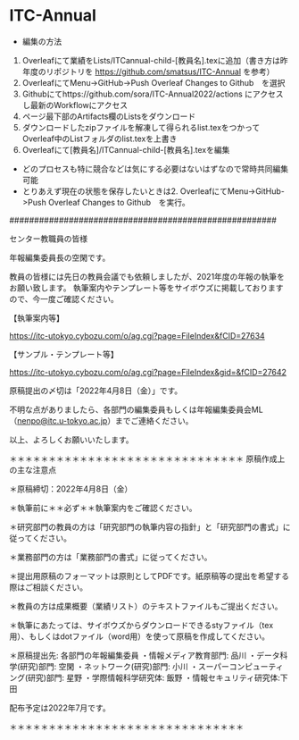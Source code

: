# ITC-Annual

- 編集の方法
1. Overleafにて業績をLists/ITCannual-child-[教員名].texに追加（書き方は昨年度のリポジトリを https://github.com/smatsus/ITC-Annual を参考）
2. OverleafにてMenu->GitHub->Push Overleaf Changes to Github　を選択 
3. Githubにてhttps://github.com/sora/ITC-Annual2022/actions にアクセスし最新のWorkflowにアクセス
4. ページ最下部のArtifacts欄のListsをダウンロード
5. ダウンロードしたzipファイルを解凍して得られるlist.texをつかってOverleaf中のListフォルダのlist.texを上書き
6. Overleafにて[教員名]/ITCannual-child-[教員名].texを編集

- どのプロセスも特に競合などは気にする必要はないはずなので常時共同編集可能
- とりあえず現在の状態を保存したいときは2. OverleafにてMenu->GitHub->Push Overleaf Changes to Github　を実行。


######################################################

センター教職員の皆様

年報編集委員長の空閑です。

教員の皆様には先日の教員会議でも依頼しましたが、2021年度の年報の執筆をお願い致します。
執筆案内やテンプレート等をサイボウズに掲載しておりますので、今一度ご確認ください。

【執筆案内等】

https://itc-utokyo.cybozu.com/o/ag.cgi?page=FileIndex&fCID=27634

【サンプル・テンプレート等】

https://itc-utokyo.cybozu.com/o/ag.cgi?page=FileIndex&gid=&fCID=27642

原稿提出の〆切は「2022年4月8日（金）」です。

不明な点がありましたら、各部門の編集委員もしくは年報編集委員会ML（nenpo@itc.u-tokyo.ac.jp）までご連絡ください。

以上、よろしくお願いいたします。

＊＊＊＊＊＊＊＊＊＊＊＊＊＊＊＊＊＊＊＊＊＊＊＊＊＊＊＊＊＊
原稿作成上の主な注意点

＊原稿締切：2022年4月8日（金）

＊執筆前に＊＊必ず＊＊執筆案内をご確認ください。

＊研究部門の教員の方は「研究部門の執筆内容の指針」と「研究部門の書式」に従ってください。

＊業務部門の方は「業務部門の書式」に従ってください。

＊提出用原稿のフォーマットは原則としてPDFです。紙原稿等の提出を希望する際はご相談ください。

＊教員の方は成果概要（業績リスト）のテキストファイルもご提出ください。

＊執筆にあたっては、サイボウズからダウンロードできるstyファイル（tex用）、もしくはdotファイル（word用）を使って原稿を作成してください。

＊原稿提出先: 各部門の年報編集委員
・情報メディア教育部門: 品川
・データ科学(研究)部門: 空閑
・ネットワーク(研究)部門: 小川
・スーパーコンピューティング(研究)部門: 星野
・学際情報科学研究体: 飯野
・情報セキュリティ研究体:下田

配布予定は2022年7月です。

＊＊＊＊＊＊＊＊＊＊＊＊＊＊＊＊＊＊＊＊＊＊＊＊＊＊＊＊＊＊  